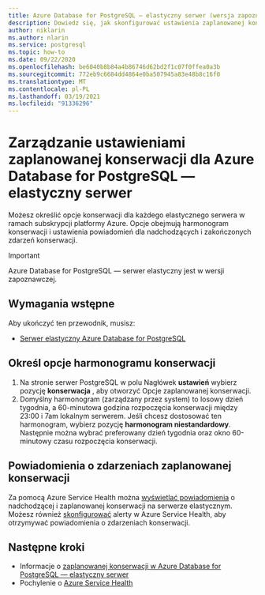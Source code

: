 ```yaml
---
title: Azure Database for PostgreSQL — elastyczny serwer (wersja zapoznawcza) — Planowana konserwacja — Azure Portal
description: Dowiedz się, jak skonfigurować ustawienia zaplanowanej konserwacji dla Azure Database for PostgreSQL serwera z Azure Portal.
author: niklarin
ms.author: nlarin
ms.service: postgresql
ms.topic: how-to
ms.date: 09/22/2020
ms.openlocfilehash: be6040b8b84a4b86746d62bd2f1c07f0ffea0a3b
ms.sourcegitcommit: 772eb9c6684dd4864e0ba507945a83e48b8c16f0
ms.translationtype: MT
ms.contentlocale: pl-PL
ms.lasthandoff: 03/19/2021
ms.locfileid: "91336296"
---
```

# <a name="manage-scheduled-maintenance-settings-for-azure-database-for-postgresql--flexible-server"></a>Zarządzanie ustawieniami zaplanowanej konserwacji dla Azure Database for PostgreSQL — elastyczny serwer
 
Możesz określić opcje konserwacji dla każdego elastycznego serwera w ramach subskrypcji platformy Azure. Opcje obejmują harmonogram konserwacji i ustawienia powiadomień dla nadchodzących i zakończonych zdarzeń konserwacji.

> [!IMPORTANT]
> Azure Database for PostgreSQL — serwer elastyczny jest w wersji zapoznawczej.

## <a name="prerequisites"></a>Wymagania wstępne
Aby ukończyć ten przewodnik, musisz:
- [Serwer elastyczny Azure Database for PostgreSQL](quickstart-create-server-portal.md)
 
## <a name="specify-maintenance-schedule-options"></a>Określ opcje harmonogramu konserwacji
 
1. Na stronie serwer PostgreSQL w polu Nagłówek **ustawień** wybierz pozycję **konserwacja** , aby otworzyć Opcje zaplanowanej konserwacji.
2. Domyślny harmonogram (zarządzany przez system) to losowy dzień tygodnia, a 60-minutowa godzina rozpoczęcia konserwacji między 23:00 i 7am lokalnym serwerem. Jeśli chcesz dostosować ten harmonogram, wybierz pozycję **harmonogram niestandardowy**. Następnie można wybrać preferowany dzień tygodnia oraz okno 60-minutowy czasu rozpoczęcia konserwacji.
 
## <a name="notifications-about-scheduled-maintenance-events"></a>Powiadomienia o zdarzeniach zaplanowanej konserwacji
 
Za pomocą Azure Service Health można [wyświetlać powiadomienia](../../service-health/service-notifications.md) o nadchodzącej i zaplanowanej konserwacji na serwerze elastycznym. Możesz również [skonfigurować](../../service-health/resource-health-alert-monitor-guide.md) alerty w Azure Service Health, aby otrzymywać powiadomienia o zdarzeniach konserwacji.
 
## <a name="next-steps"></a>Następne kroki  
 
* Informacje o [zaplanowanej konserwacji w Azure Database for PostgreSQL — elastyczny serwer](concepts-maintenance.md)
* Pochylenie o [Azure Service Health](../../service-health/overview.md)
